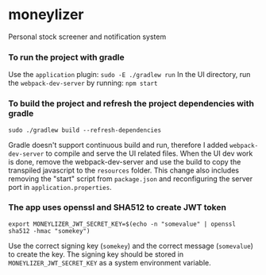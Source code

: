 # moneylizer
Personal stock screener and notification system

### To run the project with gradle
Use the `application` plugin: `sudo -E ./gradlew run`
In the UI directory, run the `webpack-dev-server` by running: `npm start`

### To build the project and refresh the project dependencies with gradle
`sudo ./gradlew build --refresh-dependencies`

Gradle doesn't support continuous build and run, therefore I added `webpack-dev-server` to compile and serve the UI related files. When the UI dev work is done, remove the webpack-dev-server and use the build to copy the transpiled javascript to the `resources` folder. This change also includes removing the "start" script from `package.json` and reconfiguring the server port in `application.properties`.


### The app uses openssl and SHA512 to create JWT token
`export MONEYLIZER_JWT_SECRET_KEY=$(echo -n "somevalue" | openssl sha512 -hmac "somekey")`

Use the correct signing key (`somekey`) and the correct message (`somevalue`) to create the key.
The signing key should be stored in `MONEYLIZER_JWT_SECRET_KEY` as a system environment variable.
